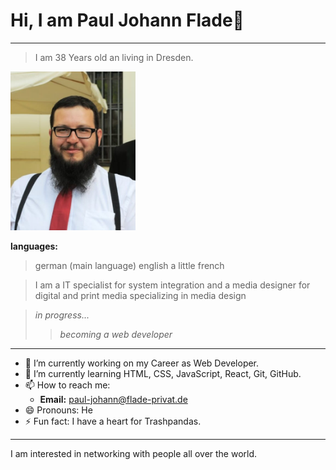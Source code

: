 # **Hi, I am Paul Johann Flade**👋
---
> I am 38 Years old an living in Dresden.

<img src="PFS.jpg" width="200">

**languages:**
> german (main language)
> english
> a little french

> I am a IT specialist for system integration and a media designer for digital and print media specializing in media design 

> *in progress...*
>>  *becoming a web developer*

---

- 🔭 I’m currently working on my Career as Web Developer.
- 🌱 I’m currently learning HTML, CSS, JavaScript, React, Git, GitHub.
- 📫 How to reach me:
  - **Email:** paul-johann@flade-privat.de
- 😄 Pronouns: He
- ⚡ Fun fact: I have a heart for Trashpandas.

---

I am interested in networking with people all over the world.

